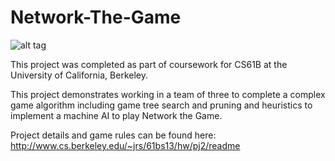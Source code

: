 Network-The-Game
================


![alt tag](https://raw.github.com/aaron-feldman/Network-The-Game/master/example_image.png)


This project was completed as part of coursework for CS61B at the University of California, Berkeley.

This project demonstrates working in a team of three to complete a complex game algorithm including game tree search and pruning and heuristics to implement a machine AI to play Network the Game. 

Project details and game rules can be found here: http://www.cs.berkeley.edu/~jrs/61bs13/hw/pj2/readme
